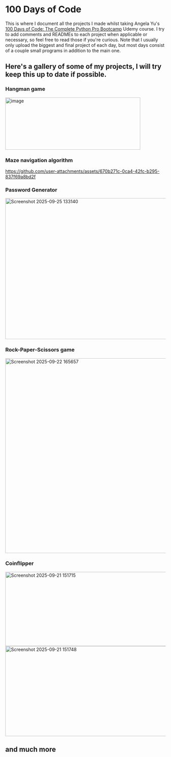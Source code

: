 # 100 Days of Code
This is where I document all the projects I made whilst taking Angela Yu's [100 Days of Code: The Complete Python Pro Bootcamp](https://www.udemy.com/course/100-days-of-code) Udemy course.
I try to add comments and READMEs to each project when applicable or necessary, so feel free to read those if you're curious.
Note that I usually only upload the biggest and final project of each day, but most days consist of a couple small programs in addition to the main one.

## Here's a gallery of some of my projects, I will try keep this up to date if possible.

### Hangman game
<img width="424" height="164" alt="image" src="https://github.com/user-attachments/assets/63404e21-c22f-499e-be9e-94901e803ce5" />

### Maze navigation algorithm
https://github.com/user-attachments/assets/670b271c-0ca4-42fc-b295-837f69a8bd2f

### Password Generator
<img width="953" height="443" alt="Screenshot 2025-09-25 133140" src="https://github.com/user-attachments/assets/4a98e774-2ffc-4266-aedd-2552210e2683" />

### Rock-Paper-Scissors game
<img width="562" height="612" alt="Screenshot 2025-09-22 165657" src="https://github.com/user-attachments/assets/14e618a1-e951-455d-9698-993bc4703841" />

### Coinflipper
<img width="950" height="233" alt="Screenshot 2025-09-21 151715" src="https://github.com/user-attachments/assets/aebd3384-2a60-4217-9375-3a21cd8cd5e5" />
<img width="1050" height="283" alt="Screenshot 2025-09-21 151748" src="https://github.com/user-attachments/assets/8c12d959-377e-4bc4-afcc-08f47268cdb2" />

## and much more
